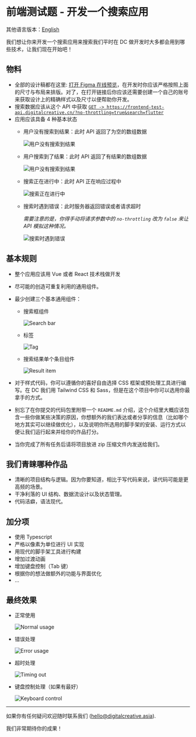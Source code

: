 # 前端测试题 - 开发一个搜索应用

其他语言版本：[English](./README.md)

我们想让你来开发一个搜索应用来搜索我们平时在 DC 做开发时大多都会用到哪些技术，让我们现在开始吧！

## 物料

- 全部的设计稿都在这里: [打开 Figma 在线预览](https://www.figma.com/file/mcHQ3hMUG0fmgWVh6QPUlv/Frontend-test-What-technologies-we-are-using-at-DC?node-id=71%3A377)，在开发时你应该严格按照上面的尺寸与布局来排版。对了，在打开链接后你应该还需要创建一个自己的账号来获取设计上的精确样式以及尺寸以便帮助你开发。
- 搜索数据应该从这个 API 中获取 [`GET -> https://frontend-test-api.digitalcreative.cn/?no-throttling=true&search=flutter`](https://frontend-test-api.digitalcreative.cn/?no-throttling=true&search=flutter)
- 应用应该具备 4 种基本状态
    - 用户没有搜索到结果：此时 API 返回了为空的数组数据

      ![用户没有搜索到结果](./assets/examples/has-no-result.png)

    - 用户搜索到了结果：此时 API 返回了有结果的数组数据 

      ![用户没有搜索到结果](./assets/examples/has-results.png)
    
    - 搜索正在进行中：此时 API 正在响应过程中

      ![搜索正在进行中](./assets/examples/searching.png)

    - 搜索时遇到错误：此时服务器返回错误或者请求超时

        *需要注意的是，你得手动将请求参数中的 `no-throttling` 改为 `false` 来让 API 模拟这种情况。*

      ![搜索时遇到错误](./assets/examples/error-while-searching.png)

## 基本规则

- 整个应用应该用 Vue 或者 React 技术栈做开发

- 尽可能的创造可重复利用的通用组件。

- 最少创建三个基本通用组件：

  - 搜索框组件

    ![Search bar](./assets/examples/component-search-bar.png)

  - 标签

    ![Tag](./assets/examples/component-tag.png)

  - 搜索结果单个条目组件

    ![Result item](./assets/examples/component-result-item.png)

- 对于样式代码，你可以遵循你的喜好自由选择 CSS 框架或预处理工具进行编写。在 DC 我们用 Tailwind CSS 和 Sass，但是在这个项目中你可以选用你最拿手的方式。

- 别忘了在你提交的代码包里附带一个 `README.md` 介绍，这个介绍里大概应该包含一些你做某些决策的原因，你想额外的我们表达或者分享的信息（比如哪个地方其实可以继续做优化），以及说明你所选用的脚手架的安装、运行方式以便让我们运行起来并给你的作品打分。

- 当你完成了所有任务后请将项目放进 zip 压缩文件内发送给我们。

## 我们青睐哪种作品

- 清晰的项目结构与逻辑。因为你要知道，相比于写代码来说，读代码可能是更高频的场景。
- 干净利落的 UI 结构、数据流设计以及状态管理。
- 代码洁癖，语法现代。

## 加分项

- 使用 Typescript
- 严格以像素为单位进行 UI 实现
- 用现代的脚手架工具进行构建
- 增加过渡动画
- 增加键盘控制（Tab 键）
- 根据你的想法做额外的功能与界面优化
- ...

## 最终效果


- 正常使用

  ![Normal usage](./assets/examples/demo-normal.gif)

- 错误处理

  ![Error usage](./assets/examples/demo-error.gif)

- 超时处理

  ![Timing out](./assets/examples/demo-timeout.gif)

- 键盘控制处理（如果有最好）

  ![Keyboard control](./assets/examples/demo-keyboard-controls.gif)

---

如果你有任何疑问欢迎随时联系我们 (hello@digitalcreative.asia).

我们非常期待你的成果！
